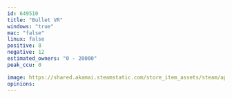 ```yaml
---
id: 649510
title: "Bullet VR"
windows: "true"
mac: "false"
linux: false
positive: 8
negative: 12
estimated_owners: "0 - 20000"
peak_ccu: 0

image: https://shared.akamai.steamstatic.com/store_item_assets/steam/apps/649510/header.jpg?t=1507179864
opinions:
---
```

